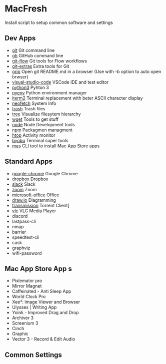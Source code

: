 # MacFresh
Install script to setup common software and settings

## Dev Apps  

- [git](https://formulae.brew.sh/formula/git) Git command line 
- [gh](https://formulae.brew.sh/formula/gh)  GitHub command line 
- [git-flow](https://formulae.brew.sh/formula/git-flow) Git tools for Flow workflows 
- [git-extras](https://formulae.brew.sh/formula/git-extras) Extra tools for Git 
- [grip](https://formulae.brew.sh/formula/grip) Open git README.md in a browser (Use with -b option to auto open 
brwser) 
- [visual-studio-code](https://formulae.brew.sh/formula/visual-studio-code) VSCode IDE and test editor 
- [python3](https://formulae.brew.sh/formula/python) Pyhton 3 
- [pyenv](https://formulae.brew.sh/formula/pyenv) Python environment manager
- [iterm2](https://formulae.brew.sh/formula/iterm2) Terminal replacement with beter ASCII character display
- [neofetch](https://formulae.brew.sh/formula/neofetch) System Info
- [trash](https://formulae.brew.sh/formula/trash) Trash files
- [tree](https://formulae.brew.sh/formula/tree) Visualize filesytem hierarchy
- [wget](https://formulae.brew.sh/formula/wget) Tools to get stuff
- [node](https://formulae.brew.sh/formula/node) Node Development tools
- [npm](https://formulae.brew.sh/formula/npm) Packagmen managment 
- [htop](https://formulae.brew.sh/formula/htop) Activity monitor
- [byobu](https://formulae.brew.sh/formula/byobu) Terminal super tools
- [mas](https://formulae.brew.sh/formula/mas) CLI tool to install Mac App Store apps

## Standard Apps  

- [google-chrome](goggle.com) Google Chrome
- [dropbox](dropbox.com) Dropbox
- [slack](slack.com) Slack
- [zoom](zoom.com) Zoom
- [microsoft-office](office365.com) Office
- [draw.io](draw.io) Diagramming
- [transmission](https://transmissionbt.com) Torrent Client]
- [vlc](vlc.com) VLC Media Player
- discord
- lastpass-cli
- nmap
- barrier
- speedtest-cli
- cask 
- graphviz
- wifi-password

## Mac App Store App  s

- Pixlemator pro
- Mirror Magnet
- Caffeinated - Anti Sleep App
- World Clock Pro
- Xee³: Image Viewer and Browser
- Ulysses | Writing App
- Yoink - Improved Drag and Drop
- Archiver 3
- Screenium 3
- Cinch
- Graphic
- Vector 3 - Record & Edit Audio 

## Common Settings
